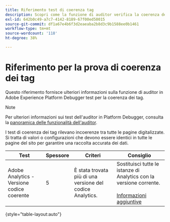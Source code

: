 ```yaml
---
title: Riferimento test di coerenza tag
description: Scopri come la funzione di auditor verifica la coerenza dei tag in Adobe Experience Platform Debugger.
exl-id: 642b0c49-a7c7-4142-8189-67f00ed50015
source-git-commit: df1a67e4b6f3d2eaeaba2b8d3c9b1588ee0b1461
workflow-type: tm+mt
source-wordcount: '118'
ht-degree: 38%

---
```


# Riferimento per la prova di coerenza dei tag

Questo riferimento fornisce ulteriori informazioni sulla funzione di auditor in Adobe Experience Platform Debugger test per la coerenza dei tag.

>[!NOTE]
>
>Per ulteriori informazioni sui test dell&#39;auditor in Platform Debugger, consulta la [panoramica delle funzionalità dell&#39;auditor](./overview.md).

I test di coerenza dei tag rilevano incoerenze tra tutte le pagine digitalizzate. Si tratta di valori o configurazioni che devono essere identici in tutte le pagine del sito per garantire una raccolta accurata dei dati.

| Test | Spessore | Criteri | Consiglio |
| --- | --- | --- | --- |
| Adobe Analytics - Versione codice coerente | 5 | È stata trovata più di una versione del codice Analytics. | Sostituisci tutte le istanze di Analytics con la versione corrente.<br><br>[Informazioni aggiuntive](https://experienceleague.adobe.com/docs/analytics/implementation/home.html) |

{style="table-layout:auto"}
